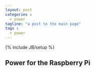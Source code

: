 ```yaml
---
layout: post
categories :
  - power
tagline: "a post to the main page"
tags : 
  - power
---
```

{% include JB/setup %}

## Power for the Raspberry Pi
